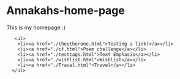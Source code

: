 # Annakahs-home-page
This is my homepage :) 
     
     
     
     
     
     
       <ul> 
        <li><a href="./theotherone.html">Testing a link!</a></li>
        <li><a href="./if.html">Poem challenge</a></li>
        <li><a href="./testtags.html">Text Emphasis</a></li>
        <li><a href="./wishlist.html">Wishlist</a></li>
        <li><a href="./Travel.html">Travel</a></li>
      </ul>
        
